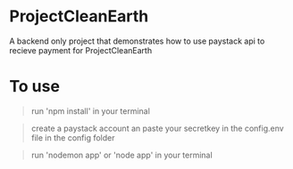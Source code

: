# ProjectCleanEarth
A backend only project that demonstrates how to use paystack api to recieve payment for ProjectCleanEarth


# To use
>run 'npm install' in your terminal

>create a paystack account an paste your secretkey in the config.env file in the config folder

>run 'nodemon app' or 'node app' in your terminal
